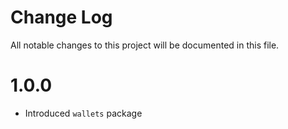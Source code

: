 # Change Log
All notable changes to this project will be documented in this file.




# 1.0.0
- Introduced `wallets` package 

